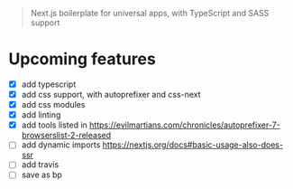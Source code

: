 > Next.js boilerplate for universal apps, with TypeScript and SASS support

# Upcoming features
- [x] add typescript
- [x] add css support, with autoprefixer and css-next
- [x] add css modules
- [x] add linting
- [x] add tools listed in https://evilmartians.com/chronicles/autoprefixer-7-browserslist-2-released
- [ ] add dynamic imports https://nextjs.org/docs#basic-usage-also-does-ssr
- [ ] add travis
- [ ] save as bp

